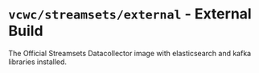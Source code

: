 # `vcwc/streamsets/external` - External Build

The Official Streamsets Datacollector image with elasticsearch and kafka libraries installed.
